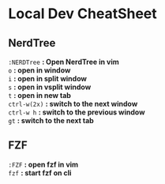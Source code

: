 # Local Dev CheatSheet

## NerdTree

`:NERDTree` **:  Open NerdTree in vim**<br />
`o` **:  open in window**<br />
`i` **:  open in split window**<br />
`s` **:  open in vsplit window**<br />
`t` **:  open in new tab**<br />
`ctrl-w(2x)` **:  switch to the next window**<br />
`ctrl-w h` **:  switch to the previous window**<br />
`gt` **:  switch to the next tab**<br />

## FZF

`:FZF` **:  open fzf in vim**<br />
`fzf` **:  start fzf on cli**<br />
